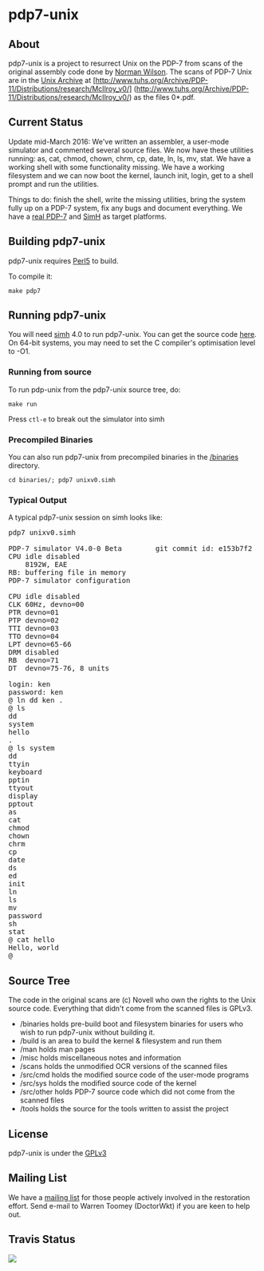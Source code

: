 # pdp7-unix


## About

pdp7-unix is a project to resurrect Unix on the PDP-7 from scans of the original
assembly code done by
[Norman Wilson](http://www.cs.toronto.edu/~norman/pers/index.html).
The scans of PDP-7 Unix are in the [Unix Archive](http://www.tuhs.org/) at
[http://www.tuhs.org/Archive/PDP-11/Distributions/research/McIlroy_v0/]
(http://www.tuhs.org/Archive/PDP-11/Distributions/research/McIlroy_v0/)
as the files 0*.pdf.

## Current Status

Update mid-March 2016: We've written an assembler, a user-mode simulator and
commented several source files. We now have these utilities running:
as, cat, chmod, chown, chrm, cp, date, ln, ls, mv, stat. We have a working
shell with some functionality missing. We have a working filesystem and
we can now boot the kernel, launch init, login, get to a shell prompt and
run the utilities.

Things to do: finish the shell, write the missing utilities, bring the
system fully up on a PDP-7 system, fix any bugs and document everything.
We have a [real PDP-7](http://physics.uoregon.edu/outreach/movies/pdplives/)
and [SimH](http://simh.trailing-edge.com/) as target platforms.


## Building pdp7-unix

pdp7-unix requires [Perl5](https://www.perl.org/) to build.

To compile it:

`make pdp7`

## Running pdp7-unix

You will need [simh](http://simh.trailing-edge.com/) 4.0 to run pdp7-unix.  You can get the source code [here](https://github.com/simh/simh).  
On 64-bit systems, you may need to set the C compiler's optimisation level to -O1.

### Running from source

To run pdp-unix from the pdp7-unix source tree, do:

`make run`

Press `ctl-e` to break out the simulator into simh

### Precompiled Binaries

You can also run pdp7-unix from precompiled binaries in the [/binaries](/binaries) directory. 

`cd binaries/; pdp7 unixv0.simh`

### Typical Output

A typical pdp7-unix session on simh looks like:

<pre>
pdp7 unixv0.simh

PDP-7 simulator V4.0-0 Beta        git commit id: e153b7f2
CPU	idle disabled
	8192W, EAE
RB: buffering file in memory
PDP-7 simulator configuration

CPU	idle disabled
CLK	60Hz, devno=00
PTR	devno=01
PTP	devno=02
TTI	devno=03
TTO	devno=04
LPT	devno=65-66
DRM	disabled
RB	devno=71
DT	devno=75-76, 8 units

login: ken
password: ken
@ ln dd ken .
@ ls
dd      
system  
hello   
.       
@ ls system
dd      
ttyin   
keyboard
pptin   
ttyout  
display 
pptout  
as      
cat     
chmod   
chown   
chrm    
cp      
date    
ds      
ed      
init    
ln      
ls      
mv      
password
sh      
stat    
@ cat hello
Hello, world
@ 
</pre>


## Source Tree

The code in the original scans are (c) Novell who own the rights to the Unix
source code. Everything that didn't come from the scanned files is GPLv3.

* /binaries  holds pre-build boot and filesystem binaries for users who wish to run pdp7-unix without building it.
* /build     is an area to build the kernel & filesystem and run them
* /man		 holds man pages
* /misc	     holds miscellaneous notes and information
* /scans     holds the unmodified OCR versions of the scanned files
* /src/cmd   holds the modified source code of the user-mode programs
* /src/sys   holds the modified source code of the kernel
* /src/other holds PDP-7 source code which did not come from the scanned files
* /tools     holds the source for the tools written to assist the project

## License

pdp7-unix is under the [GPLv3](LICENSE)


## Mailing List

We have a
[mailing list](http://minnie.tuhs.org/cgi-bin/mailman/listinfo/pdp7-unix)
for those people actively involved in the restoration effort. Send e-mail
to Warren Toomey (DoctorWkt) if you are keen to help out.

## Travis Status

<a href="https://travis-ci.org/DoctorWkt/pdp7-unix">
<img src="https://api.travis-ci.org/DoctorWkt/pdp7-unix.png"></a>
